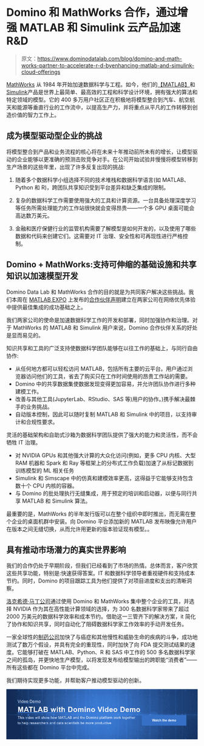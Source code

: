 # Domino 和 MathWorks 合作，通过增强 MATLAB 和 Simulink 云产品加速 R&D

> 原文：<https://www.dominodatalab.com/blog/domino-and-math-works-partner-to-accelerate-r-d-byenhancing-matlab-and-simulink-cloud-offerings>

[MathWorks](http://www.mathworks.com/) 从 1984 年开始加速数据科学与工程。如今，他们的[【MATLAB】](https://www.mathworks.com/products/matlab.html)和[Simulink](https://www.mathworks.com/products/simulink.html)产品是世界上最简单、最高效的工程和科学设计环境，拥有强大的算法和特定领域的模型。它的 400 多万用户社区正在积极地将模型整合到汽车、航空航天和能源等垂直行业的工作流中，以提高生产力，并将重点从平凡的工作转移到创造价值的智力工作上。

## 成为模型驱动型企业的挑战

将模型整合到产品和业务流程的核心将在未来十年推动前所未有的增长，让模型驱动的企业能够以更准确的预测击败竞争对手。在公司开始试验并慢慢将模型转移到生产场景的这些年里，出现了许多反复出现的挑战:

1.  随着多个数据科学小组选择不同的技术堆栈和数据科学语言(如 MATLAB、Python 和 R)，跨团队共享知识受到平台差异和缺乏集成的限制。

2.  复杂的数据科学工作需要使用强大的工具和计算资源。一台具备处理深度学习等任务所需处理能力的工作站很快就会变得昂贵——一个多 GPU 桌面可能会高达数万美元。

3.  金融和医疗保健行业的监管机构需要了解模型是如何开发的，以及使用了哪些数据和代码来创建它们。这需要对 IT 治理、安全性和可再现性进行严格控制。

## Domino + MathWorks:支持可伸缩的基础设施和共享知识以加速模型开发

Domino Data Lab 和 MathWorks 合作的目的就是为共同客户解决这些挑战。我们本周在 [MATLAB EXPO](https://www.matlabexpo.com/) 上发布的[合作伙伴声明](https://www.dominodatalab.com/news/press-releases/)建立在两家公司在网络优先体验中提供最佳集成的成功基础之上。

我们两家公司的使命是加速数据科学工作的开发和部署，同时加强协作和治理。对于 MathWorks 的 MATLAB 和 Simulink 用户来说，Domino 合作伙伴关系的好处是显而易见的。

知识共享和工具的广泛支持使数据科学团队能够在以往工作的基础上，与同行自由协作:

*   从任何地方都可以轻松访问 MATLAB，包括所有主要的云平台。用户通过浏览器访问他们的工具，省去了购买只在工作时间使用的昂贵工作站的需要。
*   Domino 中的共享数据集使数据发现变得更加容易，并允许团队协作进行多种建模工作。
*   改善与其他工具(JupyterLab、RStudio、SAS 等)用户的协作。)携手解决最棘手的业务挑战。
*   自动版本控制，因此可以随时复制 MATLAB 和 Simulink 中的项目，以支持审计和合规性要求。

灵活的基础架构和自助式沙箱为数据科学团队提供了强大的能力和灵活性，而不会牺牲 IT 治理。

*   对 NVIDIA GPUs 和其他强大计算的大众化访问(例如，更多 CPU 内核、大型 RAM 机器和 Spark 和 Ray 等框架上的分布式工作负载)加速了从标记数据到训练模型的 ML 相关任务
*   Simulink 和 Simscape 中的仿真和建模效率更高，这得益于它能够支持包含数十个 CPU 内核的容器。
*   与 Domino 的批处理执行无缝集成，用于预定的培训和启动器，以便与同行共享 MATLAB 和 Simulink 算法。

最重要的是，MathWorks 的半年发行版可以在整个组织中即时推出，而无需在整个企业的桌面机群中安装。向 Domino 平台添加新的 MATLAB 发布映像允许用户在版本之间无缝切换，从而允许用更新的版本验证现有模型。。

## 具有推动市场潜力的真实世界影响

我们的合作仍处于早期阶段，但我们已经看到了市场的热情。总体而言，客户欣赏这些共享功能，特别是:快速获得答案。IT 和数据科学领导者重视硬件和支持成本节约。同时，Domino 的项目跟踪工具为他们提供了对项目进度和支出的清晰洞察。

[洛克希德·马丁公司](https://www.dominodatalab.com/customers/lockheed-martin/)通过使用 Domino 和 MathWorks 集中整个企业的工具，并选择 NVIDIA 作为其在高性能计算领域的选择，为 300 名数据科学家带来了超过 2000 万美元的数据科学效率和成本节约。借助这一三管齐下的解决方案，it 简化了协作和知识共享，同时自动化了阻碍数据科学家工作效率的手动开发任务。

一家全球性的[制药公司](https://www.dominodatalab.com/customers/global-pharmaceutical-company/)加快了与癌症和其他慢性和威胁生命的疾病的斗争，成功地测试了数万个假设，并具有完全的重现性，同时加快了向 FDA 提交测试结果的速度。它能够打破在 MATLAB、Python、R 和 SAS 中工作的 500 多名数据科学家之间的孤岛，并更快地生产模型，以将发现发布给模型输出的跨职能“消费者”——所有这些都在 Domino 平台中完成。

我们期待实现更多功能，并帮助客户推动模型驱动的创新。

[![Video Demo  MATLAB with Domino Video Demo  This video will show how MATLAB and the Domino platform work together to help researchers and data scientists be more productive Watch the demo](img/35e8f5529200d691d24f055f32c7b0c9.png)](https://cta-redirect.hubspot.com/cta/redirect/6816846/fe952271-aa70-48ef-87c9-f1432053f854)